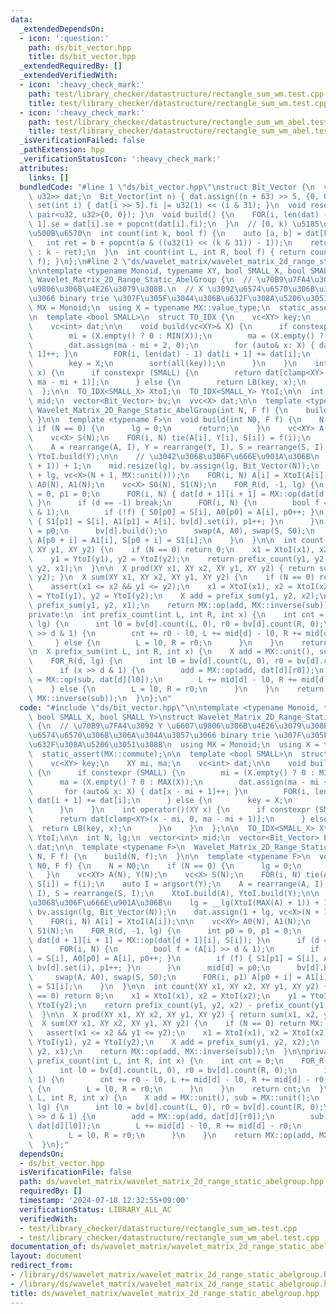 ```yaml
---
data:
  _extendedDependsOn:
  - icon: ':question:'
    path: ds/bit_vector.hpp
    title: ds/bit_vector.hpp
  _extendedRequiredBy: []
  _extendedVerifiedWith:
  - icon: ':heavy_check_mark:'
    path: test/library_checker/datastructure/rectangle_sum_wm.test.cpp
    title: test/library_checker/datastructure/rectangle_sum_wm.test.cpp
  - icon: ':heavy_check_mark:'
    path: test/library_checker/datastructure/rectangle_sum_wm_abel.test.cpp
    title: test/library_checker/datastructure/rectangle_sum_wm_abel.test.cpp
  _isVerificationFailed: false
  _pathExtension: hpp
  _verificationStatusIcon: ':heavy_check_mark:'
  attributes:
    links: []
  bundledCode: "#line 1 \"ds/bit_vector.hpp\"\nstruct Bit_Vector {\n  vc<pair<u32,\
    \ u32>> dat;\n  Bit_Vector(int n) { dat.assign((n + 63) >> 5, {0, 0}); }\n  void\
    \ set(int i) { dat[i >> 5].fi |= u32(1) << (i & 31); }\n  void reset() { fill(all(dat),\
    \ pair<u32, u32>{0, 0}); }\n  void build() {\n    FOR(i, len(dat) - 1) dat[i +\
    \ 1].se = dat[i].se + popcnt(dat[i].fi);\n  }\n  // [0, k) \u5185\u306E 1 \u306E\
    \u500B\u6570\n  int count(int k, bool f) {\n    auto [a, b] = dat[k >> 5];\n \
    \   int ret = b + popcnt(a & ((u32(1) << (k & 31)) - 1));\n    return (f ? ret\
    \ : k - ret);\n  }\n  int count(int L, int R, bool f) { return count(R, f) - count(L,\
    \ f); }\n};\n#line 2 \"ds/wavelet_matrix/wavelet_matrix_2d_range_static_abelgroup.hpp\"\
    \n\ntemplate <typename Monoid, typename XY, bool SMALL_X, bool SMALL_Y>\nstruct\
    \ Wavelet_Matrix_2D_Range_Static_AbelGroup {\n  // \u70B9\u7FA4\u3092 Y \u6607\
    \u9806\u306B\u4E26\u3079\u308B.\n  // X \u3092\u6574\u6570\u306B\u306A\u304A\u3057\
    \u3066 binary trie \u307F\u305F\u3044\u306B\u632F\u308A\u5206\u3051\u308B\n  using\
    \ MX = Monoid;\n  using X = typename MX::value_type;\n  static_assert(MX::commute);\n\
    \n  template <bool SMALL>\n  struct TO_IDX {\n    vc<XY> key;\n    XY mi, ma;\n\
    \    vc<int> dat;\n\n    void build(vc<XY>& X) {\n      if constexpr (SMALL) {\n\
    \        mi = (X.empty() ? 0 : MIN(X));\n        ma = (X.empty() ? 0 : MAX(X));\n\
    \        dat.assign(ma - mi + 2, 0);\n        for (auto& x: X) { dat[x - mi +\
    \ 1]++; }\n        FOR(i, len(dat) - 1) dat[i + 1] += dat[i];\n      } else {\n\
    \        key = X;\n        sort(all(key));\n      }\n    }\n    int operator()(XY\
    \ x) {\n      if constexpr (SMALL) {\n        return dat[clamp<XY>(x - mi, 0,\
    \ ma - mi + 1)];\n      } else {\n        return LB(key, x);\n      }\n    }\n\
    \  };\n\n  TO_IDX<SMALL_X> XtoI;\n  TO_IDX<SMALL_Y> YtoI;\n\n  int N, lg;\n  vector<int>\
    \ mid;\n  vector<Bit_Vector> bv;\n  vvc<X> dat;\n\n  template <typename F>\n \
    \ Wavelet_Matrix_2D_Range_Static_AbelGroup(int N, F f) {\n    build(N, f);\n \
    \ }\n\n  template <typename F>\n  void build(int N0, F f) {\n    N = N0;\n   \
    \ if (N == 0) {\n      lg = 0;\n      return;\n    }\n    vc<XY> A(N), Y(N);\n\
    \    vc<X> S(N);\n    FOR(i, N) tie(A[i], Y[i], S[i]) = f(i);\n    auto I = argsort(Y);\n\
    \    A = rearrange(A, I), Y = rearrange(Y, I), S = rearrange(S, I);\n    XtoI.build(A),\
    \ YtoI.build(Y);\n\n    // \u3042\u3068\u306F\u666E\u901A\u306B\n    lg = __lg(XtoI(MAX(A)\
    \ + 1)) + 1;\n    mid.resize(lg), bv.assign(lg, Bit_Vector(N));\n    dat.assign(1\
    \ + lg, vc<X>(N + 1, MX::unit()));\n    FOR(i, N) A[i] = XtoI(A[i]);\n\n    vc<XY>\
    \ A0(N), A1(N);\n    vc<X> S0(N), S1(N);\n    FOR_R(d, -1, lg) {\n      int p0\
    \ = 0, p1 = 0;\n      FOR(i, N) { dat[d + 1][i + 1] = MX::op(dat[d + 1][i], S[i]);\
    \ }\n      if (d == -1) break;\n      FOR(i, N) {\n        bool f = (A[i] >> d\
    \ & 1);\n        if (!f) { S0[p0] = S[i], A0[p0] = A[i], p0++; }\n        if (f)\
    \ { S1[p1] = S[i], A1[p1] = A[i], bv[d].set(i), p1++; }\n      }\n      mid[d]\
    \ = p0;\n      bv[d].build();\n      swap(A, A0), swap(S, S0);\n      FOR(i, p1)\
    \ A[p0 + i] = A1[i], S[p0 + i] = S1[i];\n    }\n  }\n\n  int count(XY x1, XY x2,\
    \ XY y1, XY y2) {\n    if (N == 0) return 0;\n    x1 = XtoI(x1), x2 = XtoI(x2);\n\
    \    y1 = YtoI(y1), y2 = YtoI(y2);\n    return prefix_count(y1, y2, x2) - prefix_count(y1,\
    \ y2, x1);\n  }\n\n  X prod(XY x1, XY x2, XY y1, XY y2) { return sum(x1, x2, y1,\
    \ y2); }\n  X sum(XY x1, XY x2, XY y1, XY y2) {\n    if (N == 0) return MX::unit();\n\
    \    assert(x1 <= x2 && y1 <= y2);\n    x1 = XtoI(x1), x2 = XtoI(x2);\n    y1\
    \ = YtoI(y1), y2 = YtoI(y2);\n    X add = prefix_sum(y1, y2, x2);\n    X sub =\
    \ prefix_sum(y1, y2, x1);\n    return MX::op(add, MX::inverse(sub));\n  }\n\n\
    private:\n  int prefix_count(int L, int R, int x) {\n    int cnt = 0;\n    FOR_R(d,\
    \ lg) {\n      int l0 = bv[d].count(L, 0), r0 = bv[d].count(R, 0);\n      if (x\
    \ >> d & 1) {\n        cnt += r0 - l0, L += mid[d] - l0, R += mid[d] - r0;\n \
    \     } else {\n        L = l0, R = r0;\n      }\n    }\n    return cnt;\n  }\n\
    \n  X prefix_sum(int L, int R, int x) {\n    X add = MX::unit(), sub = MX::unit();\n\
    \    FOR_R(d, lg) {\n      int l0 = bv[d].count(L, 0), r0 = bv[d].count(R, 0);\n\
    \      if (x >> d & 1) {\n        add = MX::op(add, dat[d][r0]);\n        sub\
    \ = MX::op(sub, dat[d][l0]);\n        L += mid[d] - l0, R += mid[d] - r0;\n  \
    \    } else {\n        L = l0, R = r0;\n      }\n    }\n    return MX::op(add,\
    \ MX::inverse(sub));\n  }\n};\n"
  code: "#include \"ds/bit_vector.hpp\"\n\ntemplate <typename Monoid, typename XY,\
    \ bool SMALL_X, bool SMALL_Y>\nstruct Wavelet_Matrix_2D_Range_Static_AbelGroup\
    \ {\n  // \u70B9\u7FA4\u3092 Y \u6607\u9806\u306B\u4E26\u3079\u308B.\n  // X \u3092\
    \u6574\u6570\u306B\u306A\u304A\u3057\u3066 binary trie \u307F\u305F\u3044\u306B\
    \u632F\u308A\u5206\u3051\u308B\n  using MX = Monoid;\n  using X = typename MX::value_type;\n\
    \  static_assert(MX::commute);\n\n  template <bool SMALL>\n  struct TO_IDX {\n\
    \    vc<XY> key;\n    XY mi, ma;\n    vc<int> dat;\n\n    void build(vc<XY>& X)\
    \ {\n      if constexpr (SMALL) {\n        mi = (X.empty() ? 0 : MIN(X));\n  \
    \      ma = (X.empty() ? 0 : MAX(X));\n        dat.assign(ma - mi + 2, 0);\n \
    \       for (auto& x: X) { dat[x - mi + 1]++; }\n        FOR(i, len(dat) - 1)\
    \ dat[i + 1] += dat[i];\n      } else {\n        key = X;\n        sort(all(key));\n\
    \      }\n    }\n    int operator()(XY x) {\n      if constexpr (SMALL) {\n  \
    \      return dat[clamp<XY>(x - mi, 0, ma - mi + 1)];\n      } else {\n      \
    \  return LB(key, x);\n      }\n    }\n  };\n\n  TO_IDX<SMALL_X> XtoI;\n  TO_IDX<SMALL_Y>\
    \ YtoI;\n\n  int N, lg;\n  vector<int> mid;\n  vector<Bit_Vector> bv;\n  vvc<X>\
    \ dat;\n\n  template <typename F>\n  Wavelet_Matrix_2D_Range_Static_AbelGroup(int\
    \ N, F f) {\n    build(N, f);\n  }\n\n  template <typename F>\n  void build(int\
    \ N0, F f) {\n    N = N0;\n    if (N == 0) {\n      lg = 0;\n      return;\n \
    \   }\n    vc<XY> A(N), Y(N);\n    vc<X> S(N);\n    FOR(i, N) tie(A[i], Y[i],\
    \ S[i]) = f(i);\n    auto I = argsort(Y);\n    A = rearrange(A, I), Y = rearrange(Y,\
    \ I), S = rearrange(S, I);\n    XtoI.build(A), YtoI.build(Y);\n\n    // \u3042\
    \u3068\u306F\u666E\u901A\u306B\n    lg = __lg(XtoI(MAX(A) + 1)) + 1;\n    mid.resize(lg),\
    \ bv.assign(lg, Bit_Vector(N));\n    dat.assign(1 + lg, vc<X>(N + 1, MX::unit()));\n\
    \    FOR(i, N) A[i] = XtoI(A[i]);\n\n    vc<XY> A0(N), A1(N);\n    vc<X> S0(N),\
    \ S1(N);\n    FOR_R(d, -1, lg) {\n      int p0 = 0, p1 = 0;\n      FOR(i, N) {\
    \ dat[d + 1][i + 1] = MX::op(dat[d + 1][i], S[i]); }\n      if (d == -1) break;\n\
    \      FOR(i, N) {\n        bool f = (A[i] >> d & 1);\n        if (!f) { S0[p0]\
    \ = S[i], A0[p0] = A[i], p0++; }\n        if (f) { S1[p1] = S[i], A1[p1] = A[i],\
    \ bv[d].set(i), p1++; }\n      }\n      mid[d] = p0;\n      bv[d].build();\n \
    \     swap(A, A0), swap(S, S0);\n      FOR(i, p1) A[p0 + i] = A1[i], S[p0 + i]\
    \ = S1[i];\n    }\n  }\n\n  int count(XY x1, XY x2, XY y1, XY y2) {\n    if (N\
    \ == 0) return 0;\n    x1 = XtoI(x1), x2 = XtoI(x2);\n    y1 = YtoI(y1), y2 =\
    \ YtoI(y2);\n    return prefix_count(y1, y2, x2) - prefix_count(y1, y2, x1);\n\
    \  }\n\n  X prod(XY x1, XY x2, XY y1, XY y2) { return sum(x1, x2, y1, y2); }\n\
    \  X sum(XY x1, XY x2, XY y1, XY y2) {\n    if (N == 0) return MX::unit();\n \
    \   assert(x1 <= x2 && y1 <= y2);\n    x1 = XtoI(x1), x2 = XtoI(x2);\n    y1 =\
    \ YtoI(y1), y2 = YtoI(y2);\n    X add = prefix_sum(y1, y2, x2);\n    X sub = prefix_sum(y1,\
    \ y2, x1);\n    return MX::op(add, MX::inverse(sub));\n  }\n\nprivate:\n  int\
    \ prefix_count(int L, int R, int x) {\n    int cnt = 0;\n    FOR_R(d, lg) {\n\
    \      int l0 = bv[d].count(L, 0), r0 = bv[d].count(R, 0);\n      if (x >> d &\
    \ 1) {\n        cnt += r0 - l0, L += mid[d] - l0, R += mid[d] - r0;\n      } else\
    \ {\n        L = l0, R = r0;\n      }\n    }\n    return cnt;\n  }\n\n  X prefix_sum(int\
    \ L, int R, int x) {\n    X add = MX::unit(), sub = MX::unit();\n    FOR_R(d,\
    \ lg) {\n      int l0 = bv[d].count(L, 0), r0 = bv[d].count(R, 0);\n      if (x\
    \ >> d & 1) {\n        add = MX::op(add, dat[d][r0]);\n        sub = MX::op(sub,\
    \ dat[d][l0]);\n        L += mid[d] - l0, R += mid[d] - r0;\n      } else {\n\
    \        L = l0, R = r0;\n      }\n    }\n    return MX::op(add, MX::inverse(sub));\n\
    \  }\n};"
  dependsOn:
  - ds/bit_vector.hpp
  isVerificationFile: false
  path: ds/wavelet_matrix/wavelet_matrix_2d_range_static_abelgroup.hpp
  requiredBy: []
  timestamp: '2024-07-18 12:32:55+09:00'
  verificationStatus: LIBRARY_ALL_AC
  verifiedWith:
  - test/library_checker/datastructure/rectangle_sum_wm.test.cpp
  - test/library_checker/datastructure/rectangle_sum_wm_abel.test.cpp
documentation_of: ds/wavelet_matrix/wavelet_matrix_2d_range_static_abelgroup.hpp
layout: document
redirect_from:
- /library/ds/wavelet_matrix/wavelet_matrix_2d_range_static_abelgroup.hpp
- /library/ds/wavelet_matrix/wavelet_matrix_2d_range_static_abelgroup.hpp.html
title: ds/wavelet_matrix/wavelet_matrix_2d_range_static_abelgroup.hpp
---
```


